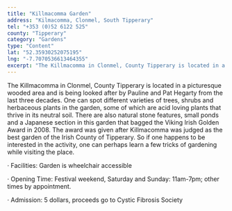 ```yaml
---
title: "Killmacomma Garden"
address: "Kilmacomma, Clonmel, South Tipperary"
tel: "+353 (0)52 6122 525"
county: "Tipperary"
category: "Gardens"
type: "Content"
lat: "52.35930252075195"
lng: "-7.7070536613464355"
excerpt: "The Killmacomma in Clonmel, County Tipperary is located in a picturesque wooded area and is being looked after by Pauline and Pat Hegarty from the las..."
---
```

<p>The Killmacomma in Clonmel, County Tipperary is located in a picturesque wooded area and is being looked after by Pauline and Pat Hegarty from the last three decades. One can spot different varieties of trees, shrubs and herbaceous plants in the garden, some of which are acid loving plants that thrive in its neutral soil. There are also natural stone features, small ponds and a Japanese section in this garden that bagged the Viking Irish Golden Award in 2008. The award was given after Killmacomma was judged as the best garden of the Irish County of Tipperary. So if one happens to be interested in the activity, one can perhaps learn a few tricks of gardening while visiting the place.</p>  
    <p>&middot;         Facilities: Garden is wheelchair accessible</p> 
    <p>&middot;         Opening Time: Festival weekend, Saturday and Sunday: 11am-7pm; other times by appointment.</p> 
    <p>&middot;         Admission: 5 dollars, proceeds go to Cystic Fibrosis Society</p>